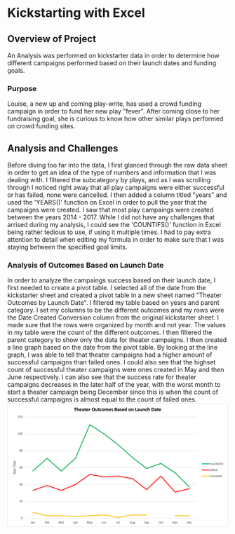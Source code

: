 # Kickstarting with Excel

## Overview of Project
  An Analysis was performed on kickstarter data in order to determine how different campaigns performed based on their launch dates and funding goals.
### Purpose
  Louise, a new up and coming play-write, has used a crowd funding campaign in order to fund her new play "fever". After coming close to her fundraising goal, she is curious to know how other similar plays performed on crowd funding sites. 
## Analysis and Challenges 
  Before diving too far into the data, I first glanced through the raw data sheet in order to get an idea of the type of numbers and information that I was dealing with. I filtered the subcategory by plays, and as I was scrolling through I noticed right away that all play campaigns were either successful or has failed, none were cancelled. I then added a column titled "years" and used the 'YEARS()' function on Excel in order to pull the year that the campaigns were created. I saw that most play campaings were created between the years 2014 - 2017. While I did not have any challenges that arrised during my analysis, I could see the 'COUNTIFS()' function in Excel being rather tedious to use, if using it multiple times. I had to pay extra attention to detail when editing my formula in order to make sure that I was staying between the specified goal limits.  
### Analysis of Outcomes Based on Launch Date
  In order to analyze the campaings success based on their launch date, I first needed to create a pivot table. I selected all of the date from the kickstarter sheet and created a pivot table in a new sheet named "Theater Outcomes by Launch Date". I filtered my table based on years and parent category. I set my columns to be the different outcomes and my rows were the Date Created Conversion column from the original kickstarter sheet. I made sure that the rows were organized by month and not year. The values in my table were the count of the different outcomes. I then filtered the parent category to show only the data for theater campaigns. I then created a line graph based on the date from the pivot table. By looking at the line graph, I was able to tell that theater campaigns had a higher amount of successful campaigns than failed ones. I could also see that the highset count of successful theater campaigns were ones created in May and then June respectively. I can also see that the success rate for theater campaigns decreases in the later half of the year, with the worst month to start a theater campaign being December since this is when the count of successful campaigns is almost equal to the count of failed ones. 
![This is an image](resources/Theater_Outcomes_Vs_Launch.png)
